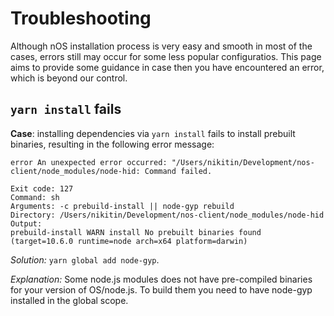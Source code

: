 # Troubleshooting

Although nOS installation process is very easy and smooth in most
of the cases, errors still may occur for some less popular configuratios.
This page aims to provide some guidance in case then you have
encountered an error, which is beyond our control.

## `yarn install` fails

**Case**: installing dependencies via `yarn install` fails to install prebuilt binaries,
          resulting in the following error message:

```
error An unexpected error occurred: "/Users/nikitin/Development/nos-client/node_modules/node-hid: Command failed.

Exit code: 127
Command: sh
Arguments: -c prebuild-install || node-gyp rebuild
Directory: /Users/nikitin/Development/nos-client/node_modules/node-hid
Output:
prebuild-install WARN install No prebuilt binaries found (target=10.6.0 runtime=node arch=x64 platform=darwin)
```

_Solution:_ `yarn global add node-gyp`.

_Explanation:_ Some node.js modules does not have pre-compiled binaries for your version of OS/node.js. To build them you need to have node-gyp installed in the global scope.
